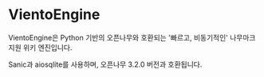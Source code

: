 # VientoEngine
VientoEngine은 Python 기반의 오픈나무와 호환되는 '빠르고, 비동기적인' 나무마크 지원 위키 엔진입니다.

Sanic과 aiosqlite를 사용하며, 오픈나무 3.2.0 버전과 호환됩니다.

